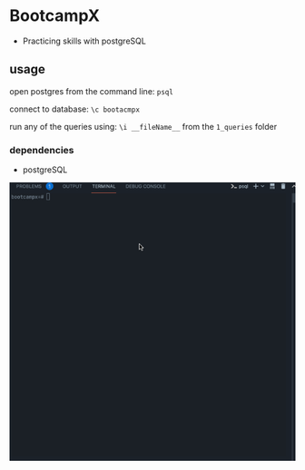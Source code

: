 # BootcampX

- Practicing skills with postgreSQL

## usage

open postgres from the command line: `psql`

connect to database: `\c bootacmpx`

run any of the queries using: `\i __fileName__` from the `1_queries` folder

### dependencies

- postgreSQL

![usage view](https://github.com/deuxp/BootcampX/blob/main/img/psqlREADME.gif)
